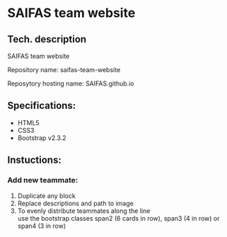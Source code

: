 # SAIFAS team website

## Tech. description
SAIFAS team website

Repository name: saifas-team-website
 
Reposytory hosting name: SAIFAS.github.io

## Specifications:

- HTML5
- CSS3
- Bootstrap v2.3.2

## Instuctions:

### Add new teammate:
1) Duplicate any block <div class="span4 animated pulse" id="person-#">
2) Replace descriptions and path to image
3) To evenly distribute teammates along the line <div class="row-fluid team centered"> use the bootstrap classes span2 (6 cards in row), span3 (4 in row) or span4 (3 in row)
